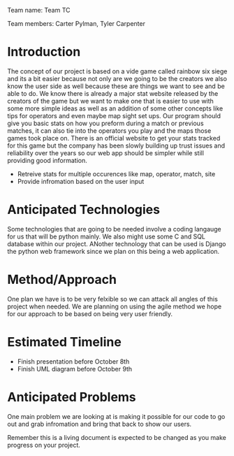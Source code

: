 Team name: Team TC

Team members: Carter Pylman, Tyler Carpenter

# Introduction

The concept of our project is based on a vide game called rainbow six siege and its a bit easier because not only are we going to be the creators we also know the user side as well because these are things we want to see and be able to do. We know there is already a major stat website released by the creators of the game but we want to make one that is easier to use with some more simple ideas as well as an addition of some other concepts like tips for operators and even maybe map sight set ups. Our program should give you basic stats on how you preform during a match or previous matches, it can also tie into the operators you play and the maps those games took place on. There is an official website to get your stats tracked for this game but the company has been slowly building up trust issues and reliability over the years so our web app should be simpler while still providing good information.
- Retreive stats for multiple occurences like map, operator, match, site
- Provide infromation based on the user input

# Anticipated Technologies

Some technologies that are going to be needed involve a coding langauge for us that will be python mainly. We also might use some C and SQL database within our project. ANother technology that can be used is Django the python web framework since we plan on this being a web application.

# Method/Approach

One plan we have is to be very felxible so we can attack all angles of this project when needed. We are planning on using the agile method we hope for our approach to be based on being very user friendly. 

# Estimated Timeline

- Finish presentation before October 8th
- Finish UML diagram before October 9th

# Anticipated Problems

One main problem we are looking at is making it possible for our code to go out and grab infromation and bring that back to show our users.

Remember this is a living document is expected to be changed as you make progress on your project.
